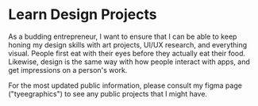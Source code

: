 # Learn Design Projects

As a budding entrepreneur, I want to ensure that I can be able to keep honing my design skills with art projects, UI/UX research, and everything visual. People first eat with their eyes before they actually eat their food. Likewise, design is the same way with how people interact with apps, and get impressions on a person's work.


For the most updated public information, please consult my figma page ("tyeegraphics") to see any public projects that I might have. 
